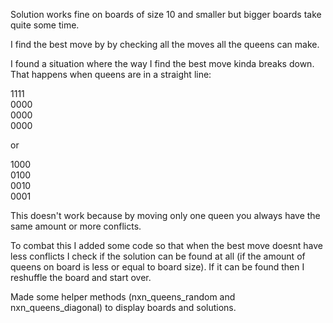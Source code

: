 Solution works fine on boards of size 10 and smaller but bigger boards take quite some time.

I find the best move by by checking all the moves all the queens can make.

I found a situation where the way I find the best move kinda breaks down.
That happens when queens are in a straight line:

1111  
0000  
0000  
0000  

or

1000  
0100  
0010  
0001  


This doesn't work because by moving only one queen you always have the same amount or more conflicts.

To combat this I added some code so that when the best move doesnt have less conflicts I check if the
solution can be found at all (if the amount of queens on board is less or equal to board size).
If it can be found then I reshuffle the board and start over.

Made some helper methods (nxn_queens_random and nxn_queens_diagonal) to display boards and solutions. 
